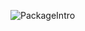 ![PackageIntro](https://github.com/emre-sozen/react-native-otp-boxes/assets/72317623/f06d0a25-9242-4095-8b67-4de446ddafbb)
